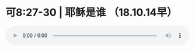 # 可8:27-30 | 耶稣是谁 （18.10.14早）

<audio style="width: 100%;" preload="false" controls controlslist="nodownload"><source src="//cdn.wechat.edu.pl/audio/mp3/old/26618.mp3" type="audio/mpeg">Your browser does not support the audio element.</audio>


